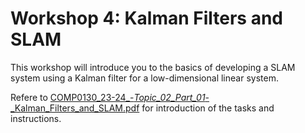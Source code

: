 # Workshop 4: Kalman Filters and SLAM
This workshop will introduce you to the basics of developing a SLAM system using a Kalman filter for a low-dimensional linear system.

Refere to [COMP0130_23-24_-_Topic_02_Part_01_-_Kalman_Filters_and_SLAM.pdf](https://github.com/alstondu/Robovision_Navi/blob/main/Workshop%204/COMP0130_23-24_-_Topic_02_Part_01_-_Kalman_Filters_and_SLAM.pdf) for introduction of the tasks and instructions.
